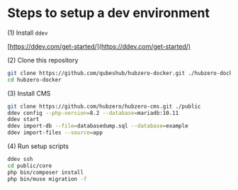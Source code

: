 # Steps to setup a dev environment

(1) Install `ddev`

[https://ddev.com/get-started/](https://ddev.com/get-started/)

(2) Clone this repository

```bash
git clone https://github.com/qubeshub/hubzero-docker.git ./hubzero-docker
cd hubzero-docker
```

(3) Install CMS

```bash
git clone https://github.com/hubzero/hubzero-cms.git ./public
ddev config --php-version=8.2 --database=mariadb:10.11
ddev start
ddev import-db --file=databasedump.sql --database=example
ddev import-files --source=app
```

(4) Run setup scripts

```bash
ddev ssh
cd public/core
php bin/composer install
php bin/muse migration -f
```
